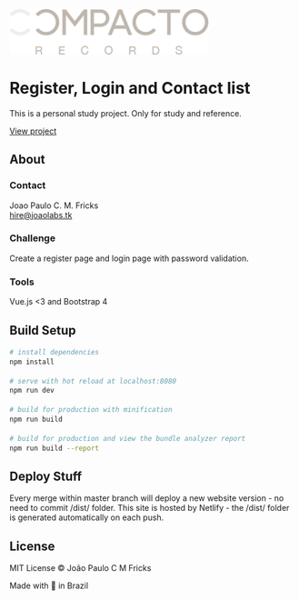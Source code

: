 <p><img src="src/assets/logo-new-color-site.png" alt="Compacto Records" width="350"></p>

# Register, Login and Contact list
This is a personal study project. Only for study and reference.

[View project](https://compactorecords.netlify.com)

## About

### Contact
Joao Paulo C. M. Fricks <br />
hire@joaolabs.tk

### Challenge
Create a register page and login page with password validation.

### Tools
Vue.js <3 and Bootstrap 4

## Build Setup

``` bash
# install dependencies
npm install

# serve with hot reload at localhost:8080
npm run dev

# build for production with minification
npm run build

# build for production and view the bundle analyzer report
npm run build --report
```

## Deploy Stuff
Every merge within master branch will deploy a new website version - no need to commit /dist/ folder.
This site is hosted by Netlify - the /dist/ folder is generated automatically on each push.

## License

MIT License © João Paulo C M Fricks

Made with 💙 in Brazil
